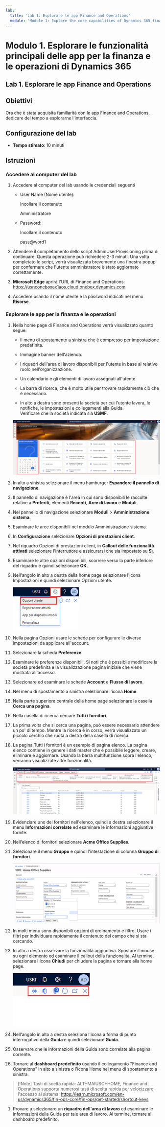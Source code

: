 ```yaml
---
lab:
  title: 'Lab 1: Esplorare le app Finance and Operations'
  module: 'Module 1: Explore the core capabilities of Dynamics 365 finance and operations apps'
---
```


# <a name="module-1-explore-the-core-capabilities-of-dynamics-365-finance-and-operations-apps"></a>Modulo 1. Esplorare le funzionalità principali delle app per la finanza e le operazioni di Dynamics 365

## <a name="lab-1---navigate-finance-and-operations-apps"></a>Lab 1. Esplorare le app Finance and Operations

## <a name="objectives"></a>Obiettivi

Ora che è stata acquisita familiarità con le app Finance and Operations, dedicare del tempo a esplorarne l'interfaccia.

## <a name="lab-setup"></a>Configurazione del lab

- **Tempo stimato**: 10 minuti

## <a name="instructions"></a>Istruzioni

### <a name="sign-in-to-the-lab-computer"></a>Accedere al computer del lab

1. Accedere al computer del lab usando le credenziali seguenti

    - User Name (Nome utente):

        Incollare il contenuto

        Amministratore

    - Password:

        Incollare il contenuto

        pass@word1

1. Attendere il completamento dello script AdminUserProvisioning prima di continuare. Questa operazione può richiedere 2-3 minuti. Una volta completato lo script, verrà visualizzata brevemente una finestra popup per confermare che l'utente amministratore è stato aggiornato correttamente.

1. **Microsoft Edge** aprirà l'URL di Finance and Operations: <https://usnconeboxax1aos.cloud.onebox.dynamics.com>

1. Accedere usando il nome utente e la password indicati nel menu **Risorse**.

### <a name="navigate-finance-and-operations-apps"></a>Esplorare le app per la finanza e le operazioni
1. Nella home page di Finance and Operations verrà visualizzato quanto segue:

    - Il menu di spostamento a sinistra che è compresso per impostazione predefinita.

    - Immagine banner dell'azienda.

    - I riquadri dell'area di lavoro disponibili per l'utente in base al relativo ruolo nell'organizzazione.

    - Un calendario e gli elementi di lavoro assegnati all'utente.

    - La barra di ricerca, che è molto utile per trovare rapidamente ciò che è necessario.

    - In alto a destra sono presenti la società per cui l'utente lavora, le notifiche, le impostazioni e collegamenti alla Guida.  
    Verificare che la società indicata sia **USMF**.

    ![Home page di Dynamics 365 Finance and Operations con le aree evidenziate.](./media/m1-common-home-page.png)

1. In alto a sinistra selezionare il menu hamburger **Espandere il pannello di navigazione**.

1. Il pannello di navigazione è l'area in cui sono disponibili le raccolte relative a **Preferiti**, elementi **Recenti**, **Aree di lavoro** e **Moduli**.

1. Nel pannello di navigazione selezionare **Moduli** > **Amministrazione sistema**.

1. Esaminare le aree disponibili nel modulo Amministrazione sistema.

1. In **Configurazione** selezionare **Opzioni di prestazioni client**.

1. Nel riquadro Opzioni di prestazioni client, in **Callout delle funzionalità attivati** selezionare l'interruttore e assicurarsi che sia impostato su **Sì**.

1. Esaminare le altre opzioni disponibili, scorrere verso la parte inferiore del riquadro e quindi selezionare **OK**.

1. Nell'angolo in alto a destra della home page selezionare l'icona Impostazioni e quindi selezionare Opzioni utente.

    ![Screenshot che mostra l'icona Impostazioni e l'elenco a discesa Opzioni utente](./media/m1-common-settings-user-settings.png)

1. Nella pagina Opzioni usare le schede per configurare le diverse impostazioni da applicare all'account.

1. Selezionare la scheda **Preferenze**.

1. Esaminare le preferenze disponibili. Si noti che è possibile modificare la società predefinita e la visualizzazione pagina iniziale che viene mostrata all'accesso.

1. Selezionare ed esaminare le schede **Account** e **Flusso di lavoro**.

1. Nel menu di spostamento a sinistra selezionare l'icona **Home**.

1. Nella parte superiore centrale della home page selezionare la casella **Cerca una pagina**.

1. Nella casella di ricerca cercare **Tutti i fornitori**.

1. La prima volta che si cerca una pagina, può essere necessario attendere un po' di tempo. Mentre la ricerca è in corso, verrà visualizzato un piccolo cerchio che ruota a destra della casella di ricerca.

1. La pagina Tutti i fornitori è un esempio di pagina elenco. La pagina elenco contiene in genere i dati master che è possibile leggere, creare, eliminare e aggiornare. Usando la barra multifunzione sopra l'elenco, verranno visualizzate altre funzionalità.

    ![Elenco Tutti i fornitori con le funzionalità del menu evidenziate](./media/m1-common-all-vendor-list-page.png)

1. Evidenziare uno dei fornitori nell'elenco, quindi a destra selezionare il menu **Informazioni correlate** ed esaminare le informazioni aggiuntive fornite.

1. Nell'elenco di fornitori selezionare **Acme Office Supplies**.

1. Selezionare il menu **Gruppo** e quindi l'intestazione di colonna **Gruppo di fornitori**.

    ![Screenshot dell'intestazione di colonna Gruppo di fornitori per Acme Office Supplies.](./media/m1-common-vendor-group-menu-24493345.png)

1. In molti menu sono disponibili opzioni di ordinamento e filtro. Usare i filtri per individuare rapidamente il contenuto del campo che si sta cercando.

1. In alto a destra osservare la funzionalità aggiuntiva. Spostare il mouse su ogni elemento ed esaminare il callout della funzionalità. Al termine, selezionare l'icona **Chiudi** per chiudere la pagina e tornare alla home page.

    ![Menu in alto a destra nella pagina elenco che mostra funzionalità aggiuntive per la connessione a Power Apps, App di Office, Allegati, Aggiorna, Apri in nuova finestra e Chiudi](./media/m1-common-list-page-additional-features-menu.png)

1. Nell'angolo in alto a destra seleziona l'icona a forma di punto interrogativo della **Guida** e quindi selezionare **Guida**.

1. Osservare che le informazioni della Guida sono correlate alla pagina corrente.

1. Tornare al **dashboard predefinito** usando il collegamento "Finance and Operations" in alto a sinistra o l'icona Home nel menu di spostamento a sinistra.

>[!Note] Tasti di scelta rapida: ALT+MAIUSC+HOME, Finance and Operations supporta numerosi tasti di scelta rapida per velocizzare l'accesso al sistema: https://learn.microsoft.com/en-us/dynamics365/fin-ops-core/fin-ops/get-started/shortcut-keys

1. Provare a selezionare un **riquadro dell'area di lavoro** ed esaminare le informazioni della Guida per tale area di lavoro. Al termine, tornare al dashboard predefinito.
